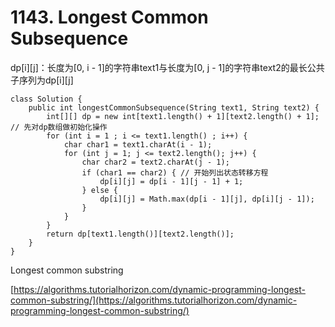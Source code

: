 # 1143. Longest Common Subsequence

dp\[i]\[j]：长度为\[0, i - 1]的字符串text1与长度为\[0, j - 1]的字符串text2的最长公共子序列为dp\[i]\[j]

```
class Solution {
    public int longestCommonSubsequence(String text1, String text2) {
        int[][] dp = new int[text1.length() + 1][text2.length() + 1]; // 先对dp数组做初始化操作
        for (int i = 1 ; i <= text1.length() ; i++) {
            char char1 = text1.charAt(i - 1);
            for (int j = 1; j <= text2.length(); j++) {
                char char2 = text2.charAt(j - 1);
                if (char1 == char2) { // 开始列出状态转移方程
                    dp[i][j] = dp[i - 1][j - 1] + 1;
                } else {
                    dp[i][j] = Math.max(dp[i - 1][j], dp[i][j - 1]);
                }
            }
        }
        return dp[text1.length()][text2.length()];
    }
}
```

Longest common substring&#x20;

[https://algorithms.tutorialhorizon.com/dynamic-programming-longest-common-substring/](https://algorithms.tutorialhorizon.com/dynamic-programming-longest-common-substring/)
